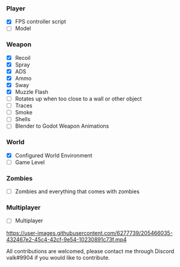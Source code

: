 ### Player
- [x] FPS controller script
- [ ] Model

### Weapon
- [x] Recoil
- [x] Spray
- [x] ADS
- [x] Ammo
- [x] Sway
- [x] Muzzle Flash
- [ ] Rotates up when too close to a wall or other object
- [ ] Traces
- [ ] Smoke
- [ ] Shells
- [ ] Blender to Godot Weapon Animations

### World
- [x] Configured World Environment
- [ ] Game Level

### Zombies
- [ ] Zombies and everything that comes with zombies

### Multiplayer
- [ ] Multiplayer

https://user-images.githubusercontent.com/6277739/205466035-432467e2-45c4-42cf-9e54-10230891c73f.mp4

All contributions are welcomed, please contact me through Discord valk#9904 if you would like to contribute.
